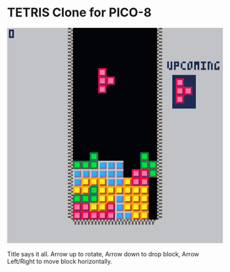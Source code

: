# TETRIS Clone for PICO-8

![Screenshot](https://raw.githubusercontent.com/stelzch/p8-tetris/master/screenshot.png)

Title says it all.
Arrow up to rotate, Arrow down to drop block, Arrow Left/Right to move block horizontally.
